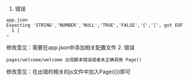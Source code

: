 

1. 错误  
```
app.json  
Expecting 'STRING','NUMBER','NULL','TRUE','FALSE','{','[', got EOF  
  1 |  
~    
```  
修改意见：需要在app.json中添加相关配置文件
2. 错误  
```
pages/welcome/welcome 出现脚本错误或者未正确调用 Page()
```  
修改意见：在出错的相关的js文件中加入Page({})即可